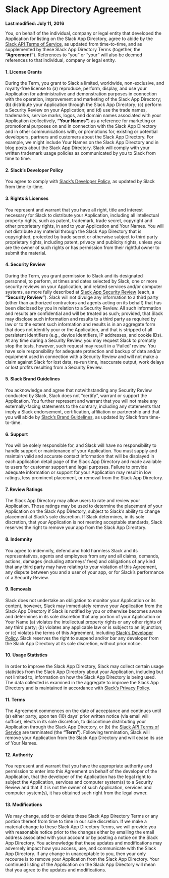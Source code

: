 # Slack App Directory Agreement

**Last modified: July 11, 2016**

You, on behalf of the individual, company or legal entity that developed the Application for listing on the Slack App Directory, agree to abide by the [Slack API Terms of Service](https://slack.com/terms-of-service/api), as updated from time-to-time, and as supplemented by these Slack App Directory Terms (together, the **“Agreement”**). References to “you” or “your” will also be deemed references to that individual, company or legal entity.

#### 1\. License Grants

During the Term, you grant to Slack a limited, worldwide, non-exclusive, and royalty-free license to (a) reproduce, perform, display, and use your Application for administrative and demonstration purposes in connection with the operation, improvement and marketing of the Slack App Directory; (b) distribute your Application through the Slack App Directory; (c) perform a Security Review on your Application; and (d) use the trade names, trademarks, service marks, logos, and domain names associated with your Application (collectively, **“Your Names”**) as a reference for marketing or promotional purposes on and in connection with the Slack App Directory and in other communications with, or promotions for, existing or potential developers, partners and customers about the Slack App Directory. For example, we might include Your Names on the Slack App Directory and in blog posts about the Slack App Directory. Slack will comply with your written trademark usage policies as communicated by you to Slack from time to time.

#### 2\. Slack’s Developer Policy

You agree to comply with [Slack’s Developer Policy](https://api.slack.com/developer-policy), as updated by Slack from time-to-time.

#### 3\. Rights & Licenses

You represent and warrant that you have all right, title and interest necessary for Slack to distribute your Application, including all intellectual property rights, such as patent, trademark, trade secret, copyright and other proprietary rights, in and to your Application and Your Names. You will not distribute any material through the Slack App Directory that is copyrighted, protected by trade secret or otherwise subject to third party proprietary rights, including patent, privacy and publicity rights, unless you are the owner of such rights or has permission from their rightful owner to submit the material.

#### 4\. Security Review

During the Term, you grant permission to Slack and its designated personnel, to perform, at times and dates selected by Slack, one or more security reviews on your Application, and related services and/or computer systems, as more fully described at [Slack App Security Review](https://api.slack.com/security-review) (each, a **“Security Review”**). Slack will not divulge any information to a third party (other than authorized contractors and agents acting on its behalf) that has been disclosed by you in relation to a Security Review. All such information and results are confidential and will be treated as such; provided, that Slack may disclose such information and results to a third party as required by law or to the extent such information and results is in an aggregate form that does not identify your or the Application, and that is stripped of all persistent identifiers (e.g., device identifiers, IP addresses, and cookie IDs). At any time during a Security Review, you may request Slack to promptly stop the tests, however, such request may result in a ‘Failed’ review. You have sole responsibility for adequate protection and backup of data and/or equipment used in connection with a Security Review and will not make a claim against Slack for lost data, re-run time, inaccurate output, work delays or lost profits resulting from a Security Review.

#### 5\. Slack Brand Guidelines

You acknowledge and agree that notwithstanding any Security Review conducted by Slack, Slack does not “certify”, warrant or support the Application. You further represent and warrant that you will not make any externally-facing statements to the contrary, including any statements that imply a Slack endorsement, certification, affiliation or partnership and that you will abide by [Slack’s Brand Guidelines](https://slack.com/brand-guidelines), as updated by Slack from time-to-time.

#### 6\. Support

You will be solely responsible for, and Slack will have no responsibility to handle support or maintenance of your Application. You must supply and maintain valid and accurate contact information that will be displayed in each application detail page of the Slack App Directory and made available to users for customer support and legal purposes. Failure to provide adequate information or support for your Application may result in low ratings, less prominent placement, or removal from the Slack App Directory.

#### 7\. Review Ratings

The Slack App Directory may allow users to rate and review your Application. Those ratings may be used to determine the placement of your Application on the Slack App Directory, subject to Slack’s ability to change placement at Slack’s sole discretion. If Slack determines, in its sole discretion, that your Application is not meeting acceptable standards, Slack reserves the right to remove your app from the Slack App Directory.

#### 8\. Indemnity

You agree to indemnify, defend and hold harmless Slack and its representatives, agents and employees from any and all claims, demands, actions, damages (including attorneys’ fees) and obligations of any kind that any third party may have relating to your violation of this Agreement, any dispute between you and a user of your app, or for Slack’s performance of a Security Review.

#### 9\. Removals

Slack does not undertake an obligation to monitor your Application or its content, however, Slack may immediately remove your Application from the Slack App Directory if Slack is notified by you or otherwise becomes aware and determines in its sole discretion that any portion of your Application or Your Name (a) violates the intellectual property rights or any other rights of any third party; (b) violates any applicable law or is subject to an injunction; or (c) violates the terms of this Agreement, including [Slack’s Developer Policy](https://api.slack.com/developer-policy). Slack reserves the right to suspend and/or bar any developer from the Slack App Directory at its sole discretion, without prior notice.

#### 10\. Usage Statistics

In order to improve the Slack App Directory, Slack may collect certain usage statistics from the Slack App Directory about your Application, including but not limited to, information on how the Slack App Directory is being used. The data collected is examined in the aggregate to improve the Slack App Directory and is maintained in accordance with [Slack’s Privacy Policy](https://slack.com/privacy-policy).

#### 11\. Terms

The Agreement commences on the date of acceptance and continues until (a) either party, upon ten (10) days’ prior written notice (via email will suffice), elects in its sole discretion, to discontinue distributing your Application through the Slack App Directory, or (b) the [Slack API Terms of Service](https://slack.com/terms-of-service/api) are terminated (the **“Term”**). Following termination, Slack will remove your Application from the Slack App Directory and will cease its use of Your Names.

#### 12\. Authority

You represent and warrant that you have the appropriate authority and permission to enter into this Agreement on behalf of the developer of the Application, that the developer of the Application has the legal right to subject the Application, services and computer system(s) to a Security Review and that if it is not the owner of such Application, services and computer system(s), it has obtained such right from the legal owner.

#### 13\. Modifications

We may change, add to or delete these Slack App Directory Terms or any portion thereof from time to time in our sole discretion. If we make a material change to these Slack App Directory Terms, we will provide you with reasonable notice prior to the changes either by emailing the email address associated with your account or by posting a notice on the Slack App Directory. You acknowledge that these updates and modifications may adversely impact how you access, use, and communicate with the Slack App Directory. If any change in unacceptable to you, then your only recourse is to remove your Application from the Slack App Directory. Your continued listing of the Application on the Slack App Directory will mean that you agree to the updates and modifications.